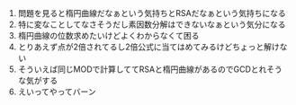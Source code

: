 1. 問題を見ると楕円曲線だなぁという気持ちとRSAだなぁという気持ちになる
2. 特に変なことしてなさそうだし素因数分解はできないなぁという気分になる
3. 楕円曲線の位数求めたいけどよくわからなくて困る
4. とりあえず点が2倍されてるし2倍公式に当てはめてみるけどちょっと解けない
5. そういえば同じMODで計算しててRSAと楕円曲線があるのでGCDとれそうな気がする
6. えいってやってバーン
